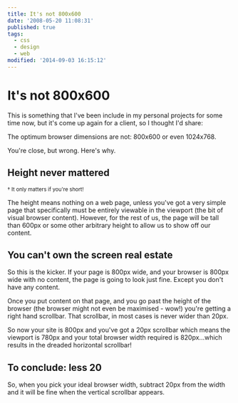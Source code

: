 ```yaml
---
title: It's not 800x600
date: '2008-05-20 11:08:31'
published: true
tags:
  - css
  - design
  - web
modified: '2014-09-03 16:15:12'
---
```

# It's not 800x600

This is something that I've been include in my personal projects for some time now, but it's come up again for a client, so I thought I'd share:

The optimum browser dimensions are not: 800x600 or even 1024x768.

You're close, but wrong.  Here's why.


<!--more-->

## Height never mattered

<small>&dagger; It only matters if you're short!</small>

The height means nothing on a web page, unless you've got a very simple page that specifically must be entirely viewable in the viewport (the bit of visual browser content).  However, for the rest of us, the page will be tall than 600px or some other arbitrary height to allow us to show off our content.

## You can't own the screen real estate

So this is the kicker.  If your page is 800px wide, and your browser is 800px wide with no content, the page is going to look just fine.  Except you don't have any content.

Once you put content on that page, and you go past the height of the browser (the browser might not even be maximised - wow!) you're getting a right hand scrollbar.  That scrollbar, in most cases is never wider than 20px.

So now your site is 800px and you've got a 20px scrollbar which means the viewport is 780px and your total browser width required is 820px...which results in the dreaded horizontal scrollbar!

## To conclude: less 20

So, when you pick your ideal browser width, subtract 20px from the width and it will be fine when the vertical scrollbar appears.

